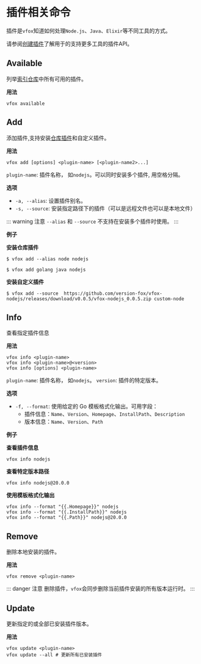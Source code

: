 # 插件相关命令

插件是`vfox`知道如何处理`Node.js`、`Java`、`Elixir`等不同工具的方式。

请参阅[创建插件](../plugins/create/howto.md)了解用于的支持更多工具的插件API。

## Available

列举[索引仓库](https://github.com/version-fox/vfox-plugins)中所有可用的插件。

**用法**
```shell
vfox available
```

## Add

添加插件,支持安装[仓库插件](../plugins/available.md)和自定义插件。

**用法**

```shell
vfox add [options] <plugin-name> [<plugin-name2>...]
```
`plugin-name`: 插件名称， 如`nodejs`。可以同时安装多个插件, 用空格分隔。

**选项**
- `-a, --alias`: 设置插件别名。
- `-s, --source`: 安装指定路径下的插件（可以是远程文件也可以是本地文件）

::: warning 注意
`--alias` 和 `--source` 不支持在安装多个插件时使用。
:::

**例子**

**安装仓库插件**
```shell
$ vfox add --alias node nodejs

$ vfox add golang java nodejs
```


**安装自定义插件**
```shell
$ vfox add --source  https://github.com/version-fox/vfox-nodejs/releases/download/v0.0.5/vfox-nodejs_0.0.5.zip custom-node
```

## Info

查看指定插件信息

**用法**

```shell
vfox info <plugin-name>
vfox info <plugin-name>@<version>
vfox info [options] <plugin-name>
```

`plugin-name`: 插件名称， 如`nodejs`。
`version`: 插件的特定版本。

**选项**

- `-f, --format`: 使用给定的 Go 模板格式化输出。可用字段：
  - 插件信息：`Name`、`Version`、`Homepage`、`InstallPath`、`Description`
  - 版本信息：`Name`、`Version`、`Path`

**例子**

**查看插件信息**
```shell
vfox info nodejs
```

**查看特定版本路径**
```shell
vfox info nodejs@20.0.0
```

**使用模板格式化输出**
```shell
vfox info --format "{{.Homepage}}" nodejs
vfox info --format "{{.InstallPath}}" nodejs
vfox info --format "{{.Path}}" nodejs@20.0.0
```

## Remove

删除本地安装的插件。

**用法**

```shell
vfox remove <plugin-name>
```

::: danger 注意
删除插件，`vfox`会同步删除当前插件安装的所有版本运行时。
:::



## Update

更新指定的或全部已安装插件版本。

**用法**

```shell
vfox update <plugin-name>
vfox update --all # 更新所有已安装插件
```

